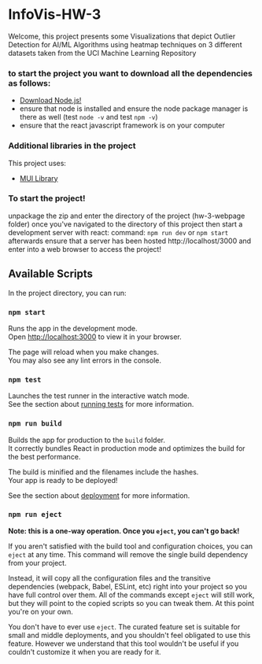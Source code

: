 # InfoVis-HW-3

Welcome, this project presents some Visualizations that depict Outlier Detection for AI/ML Algorithms using heatmap techniques on 3 different datasets taken from the UCI Machine Learning Repository
### to start the project you want to download all the dependencies as follows:
- [Download Node.js!](https://nodejs.org/en)
- ensure that node is installed and ensure the node package manager is there as well (test `node -v` and test `npm -v`)
- ensure that the react javascript framework is on your computer

### Additional libraries in the project
This project uses:
- [MUI Library](https://mui.com/)

### To start the project!
unpackage the zip and enter the directory of the project (hw-3-webpage folder)
once you've navigated to the directory of this project then start a development server with react:
command: `npm run dev` or `npm start`
afterwards ensure that a server has been hosted http://localhost/3000 and enter into a web browser to access the project!

## Available Scripts

In the project directory, you can run:

### `npm start`

Runs the app in the development mode.\
Open [http://localhost:3000](http://localhost:3000) to view it in your browser.

The page will reload when you make changes.\
You may also see any lint errors in the console.

### `npm test`

Launches the test runner in the interactive watch mode.\
See the section about [running tests](https://facebook.github.io/create-react-app/docs/running-tests) for more information.

### `npm run build`

Builds the app for production to the `build` folder.\
It correctly bundles React in production mode and optimizes the build for the best performance.

The build is minified and the filenames include the hashes.\
Your app is ready to be deployed!

See the section about [deployment](https://facebook.github.io/create-react-app/docs/deployment) for more information.

### `npm run eject`

**Note: this is a one-way operation. Once you `eject`, you can't go back!**

If you aren't satisfied with the build tool and configuration choices, you can `eject` at any time. This command will remove the single build dependency from your project.

Instead, it will copy all the configuration files and the transitive dependencies (webpack, Babel, ESLint, etc) right into your project so you have full control over them. All of the commands except `eject` will still work, but they will point to the copied scripts so you can tweak them. At this point you're on your own.

You don't have to ever use `eject`. The curated feature set is suitable for small and middle deployments, and you shouldn't feel obligated to use this feature. However we understand that this tool wouldn't be useful if you couldn't customize it when you are ready for it.
